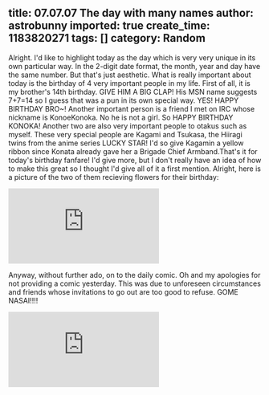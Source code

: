 title: 07.07.07 The day with many names
author: astrobunny
imported: true
create_time: 1183820271
tags: []
category: Random
---
Alright. I'd like to highlight today as the day which is very very unique in its own particular way. In the 2-digit date format, the month, year and day have the same number. But that's just aesthetic. What is really important about today is the birthday of 4 very important people in my life. First of all, it is my brother's 14th birthday. GIVE HIM A BIG CLAP! His MSN name suggests 7+7=14 so I guess that was a pun in its own special way. YES! HAPPY BIRTHDAY BRO~! Another important person is a friend I met on IRC whose nickname is KonoeKonoka. No he is not a girl. So HAPPY BIRTHDAY KONOKA! Another two are also very important people to otakus such as myself. These very special people are Kagami and Tsukasa, the Hiiragi twins from the anime series LUCKY STAR! I'd so give Kagamin a yellow ribbon since Konata already gave her a Brigade Chief Armband.That's it for today's birthday fanfare! I'd give more, but I don't really have an idea of how to make this great so I thought I'd give all of it a first mention. Alright, here is a picture of the two of them recieving flowers for their birthday:  
  
 [![Hiiragi Twins!!!](http://gallery.astrobunny.net/main.php?g2_view=core.DownloadItem&g2_itemId=835&g2_serialNumber=1)](http://gallery.astrobunny.net/main.php?g2_view=core.DownloadItem&g2_itemId=837 "Hiiragi")  
  
Anyway, without further ado, on to the daily comic. Oh and my apologies for not providing a comic yesterday. This was due to unforeseen circumstances and friends whose invitations to go out are too good to refuse. GOME NASAI!!!!  
  
 ![LuckyStar 3-2](http://gallery.astrobunny.net/main.php?g2_view=core.DownloadItem&g2_itemId=832)

